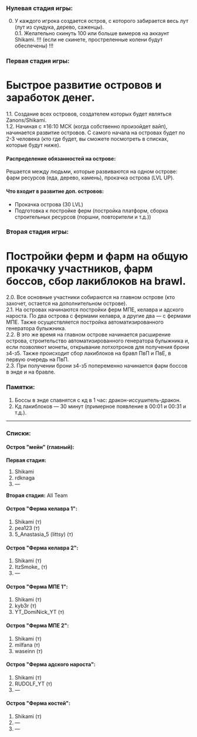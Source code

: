 ### Нулевая стадия игры:

0. У каждого игрока создается остров, с которого забирается весь лут (лут из сундука, дерево, саженцы).  
0.1. Желательно скинуть 100 или больше вимеров на аккаунт Shikami. !!! (если не скинете, простреленные колени будут обеспечены) !!!

### Первая стадия игры:

# Быстрое развитие островов и заработок денег.

1.1. Создание всех островов, создателем которых будет являться Zanons/Shikami.  
1.2. Начиная с ±16:10 МСК (когда собственно произойдет вайп), начинается развитие островов. С самого начала на островах будет по 2-3 человека (кто где будет, вы сможете посмотреть в списках, которые будут ниже).

#### Распределение обязанностей на острове:

Решается между людьми, которые развиваются на одном острове: фарм ресурсов (еда, дерево, камень), прокачка острова (LVL UP).

#### Что входит в развитие доп. островов:

- Прокачка острова (30 LVL)
- Подготовка к постройке ферм (постройка платформ, сборка строительных ресурсов (поршни, повторители и т.д.))

### Вторая стадия игры:

# Постройки ферм и фарм на общую прокачку участников, фарм боссов, сбор лакиблоков на brawl.

2.0. Все основные участники собираются на главном острове (кто захочет, остается на дополнительном острове).  
2.1. На островах начинаются постройки ферм МПЕ, келавра и адского нароста. По два острова с фермами келавра, а другие два — с фермами МПЕ. Также осуществляется постройка автоматизированного генератора булыжника.  
2.2. В это же время на главном острове начинается расширение острова, строительство автоматизированного генератора булыжника и, если позволяют монеты, открывание лотхотронов для получения брони з4-з5. Также происходит сбор лакиблоков на бравл ПвП и ПвЕ, в первую очередь на ПвП.  
2.3. При получении брони з4-з5 попеременно начинается фарм боссов в энде и на бравле.

### Памятки:

1. Боссы в энде спавнятся с кд в 1 час: дракон-иссушитель-дракон.  
2. Кд лакиблоков — 30 минут (примерное появление в 00:01 и 00:31 и т.д.).

---

### Списки:

#### Остров "мейн" (главный):

**Первая стадия:**
1. Shikami
2. rdknaga
3. —

**Вторая стадия:**
All Team

#### Остров "Ферма келавра 1":

1. Shikami (т)
2. pea123 (т)
3. 5_Anastasia_5 (littsy) (т)

#### Остров "Ферма келавра 2":

1. Shikami (т)
2. ItzSmoke_ (т)
3. —

#### Остров "Ферма МПЕ 1":

1. Shikami (т)
2. kyb3r (т)
3. YT_DomiNick_YT (т)

#### Остров "Ферма МПЕ 2":

1. Shikami (т)
2. milfana (т)
3. waseinn (т)

#### Остров "Ферма адского нароста":

1. Shikami (т)
2. RUDOLF_YT (т)
3. —

#### Остров "Ферма костей":

1. Shikami (т)
2. —
3. —
